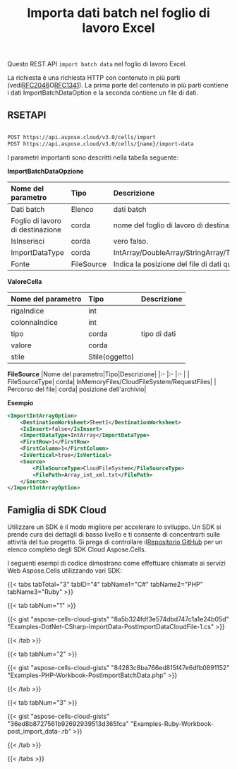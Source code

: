 ﻿---
title: Importa dati batch nel foglio di lavoro Excel
second_title: Aspose.Cells Cloud Documen
linktitle: Importa dati batch
type: docs
url: /it/import/batch-data/
aliases: [/import-batch-data-into-excel-worksheet/,/import-batch-data-into-worksheet/,/import-data/batch-data/]
keywords: Import batch data into Excel files
description: Aspose.Cells Cloud REST API supporta l'importazione di dati batch in file Excel. L'SDK supporta tipi di linguaggi di sviluppo. Includono Android, C#, Go, Java, NodeJS, Perl, PHP, Python, Ruby e swift
weight: 19
---
Questo REST API `import batch data` nel foglio di lavoro Excel.

La richiesta è una richiesta HTTP con contenuto in più parti (vedi[RFC2046](http://tools.ietf.org/html/rfc2046#page-17)O[RFC1341](http://www.w3.org/Protocols/rfc1341/7_2_Multipart.html)). La prima parte del contenuto in più parti contiene i dati ImportBatchDataOption e la seconda contiene un file di dati.

## RSETAPI

```bash

POST https://api.aspose.cloud/v3.0/cells/import
POST https://api.aspose.cloud/v3.0/cells/{name}/import-data

```

I parametri importanti sono descritti nella tabella seguente:


**ImportBatchDataOpzione**

|Nome del parametro|Tipo|Descrizione|
|:- |:- |:- |
| Dati batch|Elenco<CellValue> | dati batch|
| Foglio di lavoro di destinazione| corda| nome del foglio di lavoro di destinazione.|
| IsInserisci| corda| vero falso.|
| ImportDataType| corda|IntArray/DoubleArray/StringArray/TwoDimensionIntArray/TwoDimensionDoubleArray/TwoDimensionStringArray/BatchData/CSVData.|
| Fonte| FileSource| Indica la posizione del file di dati quando il parametro BatchData è null.|



**ValoreCella**

|Nome del parametro|Tipo|Descrizione|
|:- |:- |:- |
| rigaIndice| int||
| colonnaIndice| int||
| tipo| corda| tipo di dati|
| valore| corda||
| stile| Stile(oggetto)||



**FileSource**
|Nome del parametro|Tipo|Descrizione|
|:- |:- |:- |
| FileSourceType| corda| InMemoryFiles/CloudFileSystem/RequestFiles|
| Percorso del file| corda| posizione dell'archivio|


**Esempio**

```xml
<ImportIntArrayOption>
    <DestinationWorksheet>Sheet1</DestinationWorksheet>
    <IsInsert>false</IsInsert>
    <ImportDataType>IntArray</ImportDataType>
    <FirstRow>1</FirstRow>
    <FirstColumn>1</FirstColumn>
    <IsVertical>true</IsVertical>
    <Source>
        <FileSourceType>CloudFileSystem</FileSourceType>
        <FilePath>Array_int_xml.txt</FilePath>
    </Source>
</ImportIntArrayOption>

```

## Famiglia di SDK Cloud

 Utilizzare un SDK è il modo migliore per accelerare lo sviluppo. Un SDK si prende cura dei dettagli di basso livello e ti consente di concentrarti sulle attività del tuo progetto. Si prega di controllare il[Repositorio GitHub](https://github.com/aspose-cells-cloud) per un elenco completo degli SDK Cloud Aspose.Cells.

I seguenti esempi di codice dimostrano come effettuare chiamate ai servizi Web Aspose.Cells utilizzando vari SDK:


{{< tabs tabTotal="3" tabID="4" tabName1="C#" tabName2="PHP" tabName3="Ruby" >}}

{{< tab tabNum="1" >}}

{{< gist "aspose-cells-cloud-gists" "8a5b324fdf3e574dbd747c1a1e24b05d" "Examples-DotNet-CSharp-ImportData-PostImportDataCloudFile-1.cs" >}}

{{< /tab >}}

{{< tab tabNum="2" >}}

{{< gist "aspose-cells-cloud-gists" "84283c8ba766ed815f47e6dfb0891152" "Examples-PHP-Workbook-PostImportBatchData.php" >}}

{{< /tab >}}

{{< tab tabNum="3" >}}

{{< gist "aspose-cells-cloud-gists" "36ed8b8727561b92692939513d365fca" "Examples-Ruby-Workbook-post_import_data-.rb" >}}

{{< /tab >}}

{{< /tabs >}}
